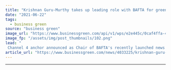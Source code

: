 ```yaml
---
title: "Krishnan Guru-Murthy takes up leading role with BAFTA for green news push"
date: "2021-06-22"
tags: 
  - business green
source: "business green"
image_url: "https://www.businessgreen.com/api/v1/wps/e2e445c/0caf4ffa-4112-403d-b5f4-9a5f2173bcc1/3/bafta-award-185x114.png"
image_fp: "/assets/img/post_thumbnails/102.png"
lead: "
 Channel 4 anchor announced as Chair of BAFTA's recently launched news consortium as part its albert green broadcasting initiative ..."
article_url: "https://www.businessgreen.com/news/4033225/krishnan-guru-murthy-takes-leading-role-bafta-green-news-push"
---
```


---

